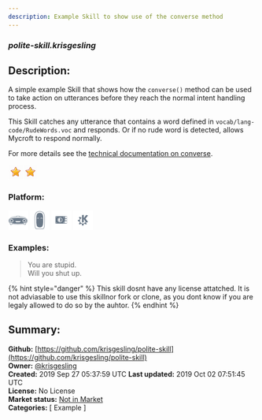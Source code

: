 ```yaml
---
description: Example Skill to show use of the converse method
---
```


### _polite-skill.krisgesling_  
## Description:  
A simple example Skill that shows how the `converse()` method can be used to take action on utterances before they reach the normal intent handling process.

This Skill catches any utterance that contains a word defined in `vocab/lang-code/RudeWords.voc` and responds. Or if no rude word is detected, allows Mycroft to respond normally.

For more details see the [technical documentation on converse](https://mycroft-core.readthedocs.io/en/latest/source/mycroft.html?highlight=converse#mycroft.MycroftSkill.converse).  
  
![](../.gitbook/assets/star.png)![](../.gitbook/assets/star.png)  
  
### Platform:  
 ![Mark I](../.gitbook/assets/mark-1-icon.png)  ![Mark II](../.gitbook/assets/mark-2-icon.png)  ![Picroft](../.gitbook/assets/picroft-icon.png)  ![plasmoid](../.gitbook/assets/kde.png)   
### Examples:  
> You are stupid.  
> Will you shut up.  
  
{% hint style="danger" %}
This skill dosnt have any license attatched. It is not adviasable to use this skillnor fork or clone, as you dont know if you are legaly allowed to do so by the auhtor.
{% endhint %}
  
## Summary:  
**Github:** [https://github.com/krisgesling/polite-skill](https://github.com/krisgesling/polite-skill)  
**Owner:** [@krisgesling](https://github.com/krisgesling)  
**Created:** 2019 Sep 27 05:37:59 UTC  **Last updated:** 2019 Oct 02 07:51:45 UTC  
**License:** No License  
**Market status:** [Not in Market](https://market.mycroft.ai/skill/)  
**Categories:** [ Example ]   
